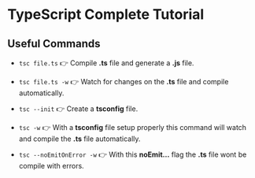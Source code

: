 # TypeScript Complete Tutorial

## Useful Commands

- `tsc file.ts` 👉 Compile **.ts** file and generate a **.js** file.

- `tsc file.ts -w` 👉 Watch for changes on the **.ts** file and compile automatically.

- `tsc --init` 👉 Create a **tsconfig** file.

- `tsc -w` 👉 With a **tsconfig** file setup properly this command will watch and compile the **.ts** file automatically.

- `tsc --noEmitOnError -w` 👉 With this **noEmit...** flag the **.ts** file wont be compile with errors.
